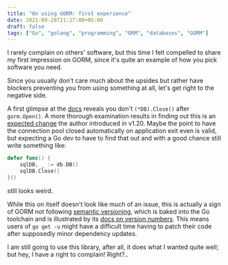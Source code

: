 ```yaml
---
title: "On using GORM: first experience"
date: 2021-09-28T21:27:00+05:00
draft: false
tags: ["Go", "golang", "programming", "ORM", "databases", "GORM"]
---
```


I rarely complain on others' software, but this time I felt compelled to share
my first impression on GORM, since it's quite an example of how you pick
software you need.

Since you usually don't care much about the upsides but rather have blockers
preventing you from using something at all, let's get right to the negative
side.

<!--more-->

A first glimpse at the [docs][docs] reveals you don't `(*DB).Close()` after
`gorm.Open()`. A more thorough examination results in finding out this is an
[expected change][soanswer] the author introduced in v1.20. Maybe the point to
have the connection pool closed automatically on application exit even is valid,
but expecting a Go dev to have to find that out and with a good chance still
write something like:

```go
defer func() {
    sqlDB, _ := db.DB()
    sqlDB.Close()
}()
```

[docs]: https://gorm.io/docs/
[soanswer]: https://stackoverflow.com/a/63817476

still looks weird.

While this on itself doesn't look like much of an issue, this is actually a sign
of GORM not following [semantic versioning][semver], which is baked into the Go
toolchain and is illustrated by its [docs on version numbers][versioning]. This
means users of `go get -u` might have a difficult time having to patch their
code after supposedly minor dependency updates.

[semver]: https://semver.org
[versioning]: https://golang.org/doc/modules/version-numbers

I am still going to use this library, after all, it does what I wanted quite
well; but hey, I have a right to complain! Right?..
